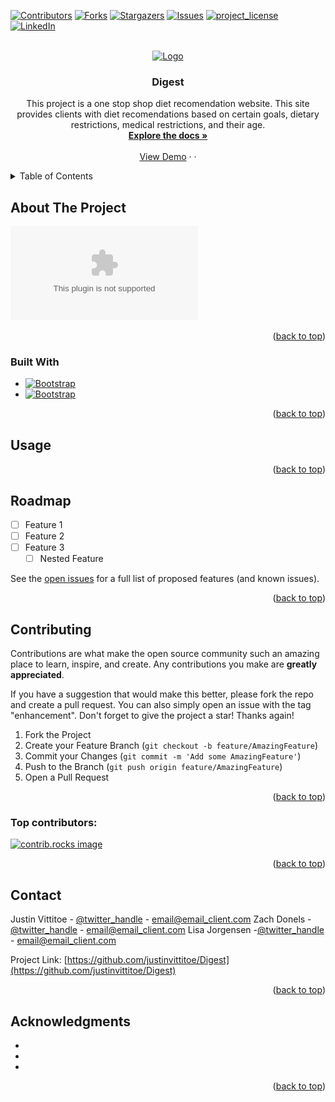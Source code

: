 <!-- Improved compatibility of back to top link: See: https://github.com/othneildrew/Best-README-Template/pull/73 -->
<a id="readme-top"></a>
<!--
*** Thanks for checking out the Best-README-Template. If you have a suggestion
*** that would make this better, please fork the repo and create a pull request
*** or simply open an issue with the tag "enhancement".
*** Don't forget to give the project a star!
*** Thanks again! Now go create something AMAZING! :D
-->



<!-- PROJECT SHIELDS -->
<!--
*** I'm using markdown "reference style" links for readability.
*** Reference links are enclosed in brackets [ ] instead of parentheses ( ).
*** See the bottom of this document for the declaration of the reference variables
*** for contributors-url, forks-url, etc. This is an optional, concise syntax you may use.
*** https://www.markdownguide.org/basic-syntax/#reference-style-links
-->
[![Contributors][contributors-shield]][contributors-url]
[![Forks][forks-shield]][forks-url]
[![Stargazers][stars-shield]][stars-url]
[![Issues][issues-shield]][issues-url]
[![project_license][license-shield]][license-url]
[![LinkedIn][linkedin-shield]][linkedin-url]



<!-- PROJECT LOGO -->
<br />
<div align="center">
  <a href="https://github.com/justinvittitoe/Digest">
    <img src="../Project-One/assets/css/images/Digest_log_WHITE-GOLD.png" alt="Logo" width="80" height="80">
  </a>

<h3 align="center">Digest</h3>

  <p align="center">
    This project is a one stop shop diet recomendation website. This site provides clients with diet recomendations based on certain goals, dietary restrictions, medical restrictions, and their age.
    <br />
    <a href="https://github.com/justinvittitoe/Digest"><strong>Explore the docs »</strong></a>
    <br />
    <br />
    <a href="">View Demo</a>
    &middot;
    &middot;
  </p>
</div>



<!-- TABLE OF CONTENTS -->
<details>
  <summary>Table of Contents</summary>
  <ol>
    <li>
      <a href="#about-the-project">About The Project</a>
      <ul>
        <li><a href="#built-with">Built With</a></li>
      </ul>
    </li>
    <li>
      <ul>
        <li><a href="#prerequisites">Prerequisites</a></li>
        <li><a href="#installation">Installation</a></li>
      </ul>
    </li>
    <li><a href="#usage">Usage</a></li>
    <li><a href="#roadmap">Roadmap</a></li>
    <li><a href="#contributing">Contributing</a></li>
    <li><a href="#license">License</a></li>
    <li><a href="#contact">Contact</a></li>
    <li><a href="#acknowledgments">Acknowledgments</a></li>
  </ol>
</details>



<!-- ABOUT THE PROJECT -->
## About The Project

[![Product Name Screen Shot][product-screenshot]]()


<p align="right">(<a href="#readme-top">back to top</a>)</p>



### Built With


* [![Bootstrap][Bootstrap.com]][Bootstrap-url]
* [![Bootstrap][Javascript.com]][Javascript-url]


<p align="right">(<a href="#readme-top">back to top</a>)</p>




<!-- USAGE EXAMPLES -->
## Usage



<p align="right">(<a href="#readme-top">back to top</a>)</p>



<!-- ROADMAP -->
## Roadmap

- [ ] Feature 1
- [ ] Feature 2
- [ ] Feature 3
    - [ ] Nested Feature

See the [open issues](https://github.com/justinvittitoe/Digest/issues) for a full list of proposed features (and known issues).

<p align="right">(<a href="#readme-top">back to top</a>)</p>



<!-- CONTRIBUTING -->
## Contributing

Contributions are what make the open source community such an amazing place to learn, inspire, and create. Any contributions you make are **greatly appreciated**.

If you have a suggestion that would make this better, please fork the repo and create a pull request. You can also simply open an issue with the tag "enhancement".
Don't forget to give the project a star! Thanks again!

1. Fork the Project
2. Create your Feature Branch (`git checkout -b feature/AmazingFeature`)
3. Commit your Changes (`git commit -m 'Add some AmazingFeature'`)
4. Push to the Branch (`git push origin feature/AmazingFeature`)
5. Open a Pull Request

<p align="right">(<a href="#readme-top">back to top</a>)</p>

### Top contributors:

<a href="https://github.com/justinvittitoe/Digest/graphs/contributors">
  <img src="https://contrib.rocks/image?repo=justinvittitoe/Digest" alt="contrib.rocks image" />
</a>





<p align="right">(<a href="#readme-top">back to top</a>)</p>



<!-- CONTACT -->
## Contact

Justin Vittitoe - [@twitter_handle](https://twitter.com/twitter_handle) - email@email_client.com
Zach Donels - [@twitter_handle](https://twitter.com/twitter_handle) - email@email_client.com
Lisa Jorgensen -[@twitter_handle](https://twitter.com/twitter_handle) - email@email_client.com

Project Link: [https://github.com/justinvittitoe/Digest](https://github.com/justinvittitoe/Digest)

<p align="right">(<a href="#readme-top">back to top</a>)</p>



<!-- ACKNOWLEDGMENTS -->
## Acknowledgments

* []()
* []()
* []()

<p align="right">(<a href="#readme-top">back to top</a>)</p>



<!-- MARKDOWN LINKS & IMAGES -->
<!-- https://www.markdownguide.org/basic-syntax/#reference-style-links -->
[contributors-shield]: https://img.shields.io/github/contributors/justinvittitoe/Digest.svg?style=for-the-badge
[contributors-url]: https://github.com/justinvittitoe/Digest/graphs/contributors
[forks-shield]: https://img.shields.io/github/forks/justinvittitoe/Digest.svg?style=for-the-badge
[forks-url]: https://github.com/justinvittitoe/Digest/network/members
[stars-shield]: https://img.shields.io/github/stars/justinvittitoe/Digest.svg?style=for-the-badge
[stars-url]: https://github.com/justinvittitoe/Digest/stargazers
[issues-shield]: https://img.shields.io/github/issues/justinvittitoe/Digest.svg?style=for-the-badge
[issues-url]: https://github.com/justinvittitoe/Digest/issues
[license-shield]: https://img.shields.io/github/license/justinvittitoe/Digest.svg?style=for-the-badge
[license-url]: https://github.com/justinvittitoe/Digest/blob/master/LICENSE.txt
[linkedin-shield]: https://img.shields.io/badge/-LinkedIn-black.svg?style=for-the-badge&logo=linkedin&colorB=555
[linkedin-url]: https://www.linkedin.com/in/justin-vittitoe-99a8861ba/
[product-screenshot]: ./assets/css/images/Digest_logo.ai
[Next.js]: https://img.shields.io/badge/next.js-000000?style=for-the-badge&logo=nextdotjs&logoColor=white
[Next-url]: https://nextjs.org/
[React.js]: https://img.shields.io/badge/React-20232A?style=for-the-badge&logo=react&logoColor=61DAFB
[React-url]: https://reactjs.org/
[Vue.js]: https://img.shields.io/badge/Vue.js-35495E?style=for-the-badge&logo=vuedotjs&logoColor=4FC08D
[Vue-url]: https://vuejs.org/
[Angular.io]: https://img.shields.io/badge/Angular-DD0031?style=for-the-badge&logo=angular&logoColor=white
[Angular-url]: https://angular.io/
[Svelte.dev]: https://img.shields.io/badge/Svelte-4A4A55?style=for-the-badge&logo=svelte&logoColor=FF3E00
[Svelte-url]: https://svelte.dev/
[Laravel.com]: https://img.shields.io/badge/Laravel-FF2D20?style=for-the-badge&logo=laravel&logoColor=white
[Laravel-url]: https://laravel.com
[Bootstrap.com]: https://img.shields.io/badge/Bootstrap-563D7C?style=for-the-badge&logo=bootstrap&logoColor=white
[Bootstrap-url]: https://getbootstrap.com
[JQuery.com]: https://img.shields.io/badge/jQuery-0769AD?style=for-the-badge&logo=jquery&logoColor=white
[JQuery-url]: https://jquery.com 
[Javascript.com]: https://www.javascript.com/
[Javascript-url]: https://www.javascript.com/etc.clientlibs/pluralsight/clientlibs/clientlib-main/resources/images/js-logo.png